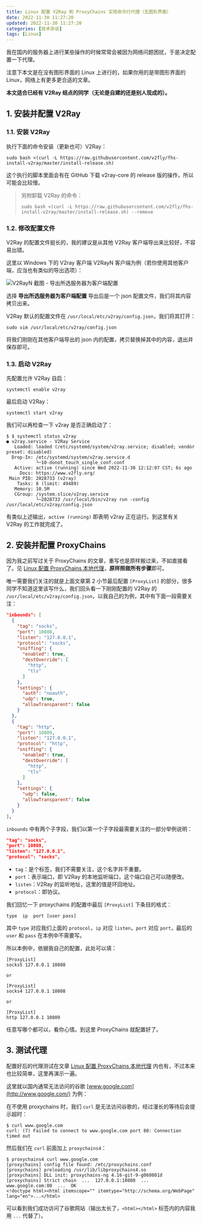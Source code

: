 ```yaml
---
title: Linux 配置 V2Ray 和 ProxyChains 实现命令行代理（无图形界面）
date: 2022-11-30 11:27:20
updated: 2022-11-30 11:27:20
categories: [技术杂谈]
tags: [Linux]
---
```




我在国内的服务器上进行某些操作的时候常常会被因为网络问题困扰，于是决定配置一下代理。

注意下本文是在没有图形界面的 Linux 上进行的，如果你用的是带图形界面的 Linux，网络上有更多更合适的文章。

**本文适合已经有 V2Ray 结点的同学（无论是自建的还是别人现成的）。**





## 1. 安装并配置 V2Ray



### 1.1. 安装 V2Ray

执行下面的命令安装（更新也可）V2Ray：

```shell
sudo bash <(curl -L https://raw.githubusercontent.com/v2fly/fhs-install-v2ray/master/install-release.sh)
```

这个执行的脚本里面会有在 GitHub 下载 v2ray-core 的 release 版的操作，所以可能会比较慢。



> 另附卸载 V2Ray 的命令：
>
> ```shell
> sudo bash <(curl -L https://raw.githubusercontent.com/v2fly/fhs-install-v2ray/master/install-release.sh) --remove
> ```



### 1.2. 修改配置文件

V2Ray 的配置文件挺长的，我的建议是从其他 V2Ray 客户端导出来比较好，不容易出错。

这里以 Windows 下的 V2ray 客户端 V2RayN 客户端为例（若你使用其他客户端，应当也有类似的导出选项）：



![V2RayN 截图 - 导出所选服务器为客户端配置](https://gukaifeng.cn/posts/linux-pei-zhi-v2ray-he-proxychains-shi-xian-ming-ling-xing-dai-li-wu-tu-xing-jie-mian/linux-pei-zhi-v2ray-he-proxychains-shi-xian-ming-ling-xing-dai-li-wu-tu-xing-jie-mian_1.png)



选择 **导出所选服务器为客户端配置** 导出后是一个 json 配置文件，我们将其内容拷贝出来。

V2Ray 默认的配置文件在 `/usr/local/etc/v2ray/config.json`，我们将其打开：

```shell
sudo vim /usr/local/etc/v2ray/config.json
```

将我们刚刚在其他客户端导出的 json 内的配置，拷贝替换掉其中的内容，退出并保存即可。



### 1.3. 启动 V2Ray


先配置允许 V2Ray 自启：

```shell
systemctl enable v2ray
```


最后启动 V2Ray：

```shell
systemctl start v2ray
```

我们可以再检查一下 v2ray 是否正确启动了：

```shell
$ $ systemctl status v2ray
● v2ray.service - V2Ray Service
   Loaded: loaded (/etc/systemd/system/v2ray.service; disabled; vendor preset: disabled)
  Drop-In: /etc/systemd/system/v2ray.service.d
           └─10-donot_touch_single_conf.conf
   Active: active (running) since Wed 2022-11-30 12:12:07 CST; 6s ago
     Docs: https://www.v2fly.org/
 Main PID: 2028733 (v2ray)
    Tasks: 8 (limit: 49489)
   Memory: 10.5M
   CGroup: /system.slice/v2ray.service
           └─2028733 /usr/local/bin/v2ray run -config /usr/local/etc/v2ray/config.json
```

有类似上述输出，`active (running)` 即表明 v2ray 正在运行。到这里有关 V2Ray 的工作就完成了。









## 2. 安装并配置 ProxyChains



因为我之前写过关于 ProxyChains 的文章，重写也是原样搬过来，不如直接看了。见 [Linux 配置 ProxyChains 本地代理](https://gukaifeng.cn/posts/linux-pei-zhi-proxychains-ben-di-dai-li/)，**原样照做所有步骤**即可。

唯一需要我们关注的就是上面文章第 2 小节最后配置 `[ProxyList]` 的部分，很多同学不知道这里该写什么，我们回头看一下刚刚配置的 V2Ray 的 `/usr/local/etc/v2ray/config.json`，以我自己的为例，其中有下面一段需要关注：

```json
"inbounds": [
  {
    "tag": "socks",
    "port": 10808,
    "listen": "127.0.0.1",
    "protocol": "socks",
    "sniffing": {
      "enabled": true,
      "destOverride": [
        "http",
        "tls"
      ]
    },
    "settings": {
      "auth": "noauth",
      "udp": true,
      "allowTransparent": false
    }
  },
  {
    "tag": "http",
    "port": 10809,
    "listen": "127.0.0.1",
    "protocol": "http",
    "sniffing": {
      "enabled": true,
      "destOverride": [
        "http",
        "tls"
      ]
    },
    "settings": {
      "udp": false,
      "allowTransparent": false
    }
  }
],
```



`inbounds` 中有两个子字段，我们以第一个子字段最需要关注的一部分举例说明：

```json
"tag": "socks",
"port": 10808,
"listen": "127.0.0.1",
"protocol": "socks",
```

* `tag`：是个标签，我们不需要关注，这个名字并不重要。
* `port`：表示端口，即 V2Ray 的本地监听端口，这个端口自己可以随便改。
* `listen`：V2Ray 的监听地址，这里的值是环回地址。
* `protocol`：即协议。



我们回忆一下 proxychains 的配置中最后 `[ProxyList]` 下条目的格式：

```
type  ip  port [user pass]
```

其中 `type` 对应我们上面的 `protocol`，`ip` 对应 `listen`，`port` 对应 `port`，最后的 `user` 和 `pass` 在本例中不需要写。



所以本例中，依据我自己的配置，此处可以填：

```
[ProxyList]
socks5 127.0.0.1 10808

or

[ProxyList]
socks4 127.0.0.1 10808

or

[ProxyList]
http 127.0.0.1 10809
```



任意写哪个都可以，看你心情。到这里 ProxyChains 就配置好了。



## 3. 测试代理



配置好后的代理测试在文章  [Linux 配置 ProxyChains 本地代理](https://gukaifeng.cn/posts/linux-pei-zhi-proxychains-ben-di-dai-li/) 内也有，不过本来也比较简单，这里再演示一遍。

这里就以国内通常无法访问的谷歌 [www.google.com](http://www.google.com/) 为例：

在不使用 proxychains 时，我们 `curl` 是无法访问谷歌的，经过漫长的等待后会提示超时：

```shell
$ curl www.google.com
curl: (7) Failed to connect to www.google.com port 80: Connection timed out
```

然后我们在 `curl` 前面加上 `proxychains4`：

```shell
$ proxychains4 curl www.google.com
[proxychains] config file found: /etc/proxychains.conf
[proxychains] preloading /usr/lib/libproxychains4.so
[proxychains] DLL init: proxychains-ng 4.16-git-9-g060801d
[proxychains] Strict chain  ...  127.0.0.1:10808  ...  www.google.com:80  ...  OK
<!doctype html><html itemscope="" itemtype="http://schema.org/WebPage" lang="en">...</html>
```

可以看到我们成功访问了谷歌网站（输出太长了，`<html></html>` 标签内的内容我用 `...` 代替了）。

